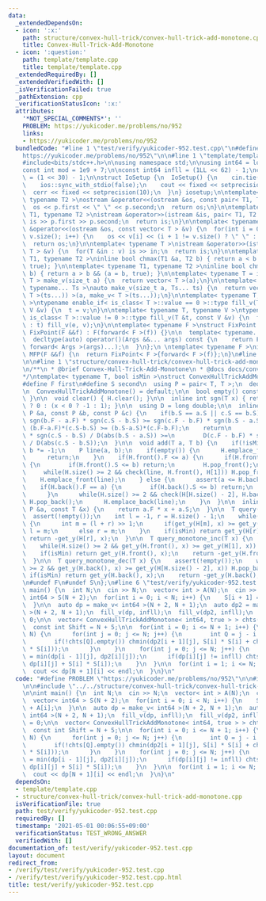 ```yaml
---
data:
  _extendedDependsOn:
  - icon: ':x:'
    path: structure/convex-hull-trick/convex-hull-trick-add-monotone.cpp
    title: Convex-Hull-Trick-Add-Monotone
  - icon: ':question:'
    path: template/template.cpp
    title: template/template.cpp
  _extendedRequiredBy: []
  _extendedVerifiedWith: []
  _isVerificationFailed: true
  _pathExtension: cpp
  _verificationStatusIcon: ':x:'
  attributes:
    '*NOT_SPECIAL_COMMENTS*': ''
    PROBLEM: https://yukicoder.me/problems/no/952
    links:
    - https://yukicoder.me/problems/no/952
  bundledCode: "#line 1 \"test/verify/yukicoder-952.test.cpp\"\n#define PROBLEM \"\
    https://yukicoder.me/problems/no/952\"\n\n#line 1 \"template/template.cpp\"\n\
    #include<bits/stdc++.h>\n\nusing namespace std;\n\nusing int64 = long long;\n\
    const int mod = 1e9 + 7;\n\nconst int64 infll = (1LL << 62) - 1;\nconst int inf\
    \ = (1 << 30) - 1;\n\nstruct IoSetup {\n  IoSetup() {\n    cin.tie(nullptr);\n\
    \    ios::sync_with_stdio(false);\n    cout << fixed << setprecision(10);\n  \
    \  cerr << fixed << setprecision(10);\n  }\n} iosetup;\n\ntemplate< typename T1,\
    \ typename T2 >\nostream &operator<<(ostream &os, const pair< T1, T2 >& p) {\n\
    \  os << p.first << \" \" << p.second;\n  return os;\n}\n\ntemplate< typename\
    \ T1, typename T2 >\nistream &operator>>(istream &is, pair< T1, T2 > &p) {\n \
    \ is >> p.first >> p.second;\n  return is;\n}\n\ntemplate< typename T >\nostream\
    \ &operator<<(ostream &os, const vector< T > &v) {\n  for(int i = 0; i < (int)\
    \ v.size(); i++) {\n    os << v[i] << (i + 1 != v.size() ? \" \" : \"\");\n  }\n\
    \  return os;\n}\n\ntemplate< typename T >\nistream &operator>>(istream &is, vector<\
    \ T > &v) {\n  for(T &in : v) is >> in;\n  return is;\n}\n\ntemplate< typename\
    \ T1, typename T2 >\ninline bool chmax(T1 &a, T2 b) { return a < b && (a = b,\
    \ true); }\n\ntemplate< typename T1, typename T2 >\ninline bool chmin(T1 &a, T2\
    \ b) { return a > b && (a = b, true); }\n\ntemplate< typename T = int64 >\nvector<\
    \ T > make_v(size_t a) {\n  return vector< T >(a);\n}\n\ntemplate< typename T,\
    \ typename... Ts >\nauto make_v(size_t a, Ts... ts) {\n  return vector< decltype(make_v<\
    \ T >(ts...)) >(a, make_v< T >(ts...));\n}\n\ntemplate< typename T, typename V\
    \ >\ntypename enable_if< is_class< T >::value == 0 >::type fill_v(T &t, const\
    \ V &v) {\n  t = v;\n}\n\ntemplate< typename T, typename V >\ntypename enable_if<\
    \ is_class< T >::value != 0 >::type fill_v(T &t, const V &v) {\n  for(auto &e\
    \ : t) fill_v(e, v);\n}\n\ntemplate< typename F >\nstruct FixPoint : F {\n  explicit\
    \ FixPoint(F &&f) : F(forward< F >(f)) {}\n\n  template< typename... Args >\n\
    \  decltype(auto) operator()(Args &&... args) const {\n    return F::operator()(*this,\
    \ forward< Args >(args)...);\n  }\n};\n \ntemplate< typename F >\ninline decltype(auto)\
    \ MFP(F &&f) {\n  return FixPoint< F >{forward< F >(f)};\n}\n#line 4 \"test/verify/yukicoder-952.test.cpp\"\
    \n\n#line 1 \"structure/convex-hull-trick/convex-hull-trick-add-monotone.cpp\"\
    \n/**\n * @brief Convex-Hull-Trick-Add-Monotone\n * @docs docs/convex-hull-trick-add-monotone.md\n\
    */\ntemplate< typename T, bool isMin >\nstruct ConvexHullTrickAddMonotone {\n\
    #define F first\n#define S second\n  using P = pair< T, T >;\n  deque< P > H;\n\
    \n  ConvexHullTrickAddMonotone() = default;\n\n  bool empty() const { return H.empty();\
    \ }\n\n  void clear() { H.clear(); }\n\n  inline int sgn(T x) { return x == 0\
    \ ? 0 : (x < 0 ? -1 : 1); }\n\n  using D = long double;\n\n  inline bool check(const\
    \ P &a, const P &b, const P &c) {\n    if(b.S == a.S || c.S == b.S)\n      return\
    \ sgn(b.F - a.F) * sgn(c.S - b.S) >= sgn(c.F - b.F) * sgn(b.S - a.S);\n\n    //return\
    \ (b.F-a.F)*(c.S-b.S) >= (b.S-a.S)*(c.F-b.F);\n    return\n        D(b.F - a.F)\
    \ * sgn(c.S - b.S) / D(abs(b.S - a.S)) >=\n        D(c.F - b.F) * sgn(b.S - a.S)\
    \ / D(abs(c.S - b.S));\n  }\n\n  void add(T a, T b) {\n    if(!isMin) a *= -1,\
    \ b *= -1;\n    P line(a, b);\n    if(empty()) {\n      H.emplace_front(line);\n\
    \      return;\n    }\n    if(H.front().F <= a) {\n      if(H.front().F == a)\
    \ {\n        if(H.front().S <= b) return;\n        H.pop_front();\n      }\n \
    \     while(H.size() >= 2 && check(line, H.front(), H[1])) H.pop_front();\n  \
    \    H.emplace_front(line);\n    } else {\n      assert(a <= H.back().F);\n  \
    \    if(H.back().F == a) {\n        if(H.back().S <= b) return;\n        H.pop_back();\n\
    \      }\n      while(H.size() >= 2 && check(H[H.size() - 2], H.back(), line))\
    \ H.pop_back();\n      H.emplace_back(line);\n    }\n  }\n\n  inline T get_y(const\
    \ P &a, const T &x) {\n    return a.F * x + a.S;\n  }\n\n  T query(T x) {\n  \
    \  assert(!empty());\n    int l = -1, r = H.size() - 1;\n    while(l + 1 < r)\
    \ {\n      int m = (l + r) >> 1;\n      if(get_y(H[m], x) >= get_y(H[m + 1], x))\
    \ l = m;\n      else r = m;\n    }\n    if(isMin) return get_y(H[r], x);\n   \
    \ return -get_y(H[r], x);\n  }\n\n  T query_monotone_inc(T x) {\n    assert(!empty());\n\
    \    while(H.size() >= 2 && get_y(H.front(), x) >= get_y(H[1], x)) H.pop_front();\n\
    \    if(isMin) return get_y(H.front(), x);\n    return -get_y(H.front(), x);\n\
    \  }\n\n  T query_monotone_dec(T x) {\n    assert(!empty());\n    while(H.size()\
    \ >= 2 && get_y(H.back(), x) >= get_y(H[H.size() - 2], x)) H.pop_back();\n   \
    \ if(isMin) return get_y(H.back(), x);\n    return -get_y(H.back(), x);\n  }\n\
    \n#undef F\n#undef S\n};\n#line 6 \"test/verify/yukicoder-952.test.cpp\"\n\nint\
    \ main() {\n  int N;\n  cin >> N;\n  vector< int > A(N);\n  cin >> A;\n  vector<\
    \ int64 > S(N + 2);\n  for(int i = 0; i < N; i++) {\n    S[i + 1] = S[i] + A[i];\n\
    \  }\n\n  auto dp = make_v< int64 >(N + 2, N + 1);\n  auto dp2 = make_v< int64\
    \ >(N + 2, N + 1);\n  fill_v(dp, infll);\n  fill_v(dp2, infll);\n  dp[0][0] =\
    \ 0;\n\n  vector< ConvexHullTrickAddMonotone< int64, true > > chts(2 * N + 10);\n\
    \  const int Shift = N + 5;\n\n  for(int i = 0; i <= N + 1; i++) {\n    if(i <=\
    \ N) {\n      for(int j = 0; j <= N; j++) {\n        int Q = j - i + Shift;\n\
    \        if(!chts[Q].empty()) chmin(dp2[i + 1][j], S[i] * S[i] + chts[Q].query_monotone_dec(-2\
    \ * S[i]));\n      }\n    }\n    for(int j = 0; j <= N; j++) {\n      if(i) dp[i][j]\
    \ = min(dp[i - 1][j], dp2[i][j]);\n      if(dp[i][j] != infll) chts[j - i + Shift].add(S[i],\
    \ dp[i][j] + S[i] * S[i]);\n    }\n  }\n\n  for(int i = 1; i <= N; i++) {\n  \
    \  cout << dp[N + 1][i] << endl;\n  }\n}\n"
  code: "#define PROBLEM \"https://yukicoder.me/problems/no/952\"\n\n#include \"../../template/template.cpp\"\
    \n\n#include \"../../structure/convex-hull-trick/convex-hull-trick-add-monotone.cpp\"\
    \n\nint main() {\n  int N;\n  cin >> N;\n  vector< int > A(N);\n  cin >> A;\n\
    \  vector< int64 > S(N + 2);\n  for(int i = 0; i < N; i++) {\n    S[i + 1] = S[i]\
    \ + A[i];\n  }\n\n  auto dp = make_v< int64 >(N + 2, N + 1);\n  auto dp2 = make_v<\
    \ int64 >(N + 2, N + 1);\n  fill_v(dp, infll);\n  fill_v(dp2, infll);\n  dp[0][0]\
    \ = 0;\n\n  vector< ConvexHullTrickAddMonotone< int64, true > > chts(2 * N + 10);\n\
    \  const int Shift = N + 5;\n\n  for(int i = 0; i <= N + 1; i++) {\n    if(i <=\
    \ N) {\n      for(int j = 0; j <= N; j++) {\n        int Q = j - i + Shift;\n\
    \        if(!chts[Q].empty()) chmin(dp2[i + 1][j], S[i] * S[i] + chts[Q].query_monotone_dec(-2\
    \ * S[i]));\n      }\n    }\n    for(int j = 0; j <= N; j++) {\n      if(i) dp[i][j]\
    \ = min(dp[i - 1][j], dp2[i][j]);\n      if(dp[i][j] != infll) chts[j - i + Shift].add(S[i],\
    \ dp[i][j] + S[i] * S[i]);\n    }\n  }\n\n  for(int i = 1; i <= N; i++) {\n  \
    \  cout << dp[N + 1][i] << endl;\n  }\n}\n"
  dependsOn:
  - template/template.cpp
  - structure/convex-hull-trick/convex-hull-trick-add-monotone.cpp
  isVerificationFile: true
  path: test/verify/yukicoder-952.test.cpp
  requiredBy: []
  timestamp: '2021-05-01 00:06:55+09:00'
  verificationStatus: TEST_WRONG_ANSWER
  verifiedWith: []
documentation_of: test/verify/yukicoder-952.test.cpp
layout: document
redirect_from:
- /verify/test/verify/yukicoder-952.test.cpp
- /verify/test/verify/yukicoder-952.test.cpp.html
title: test/verify/yukicoder-952.test.cpp
---
```

